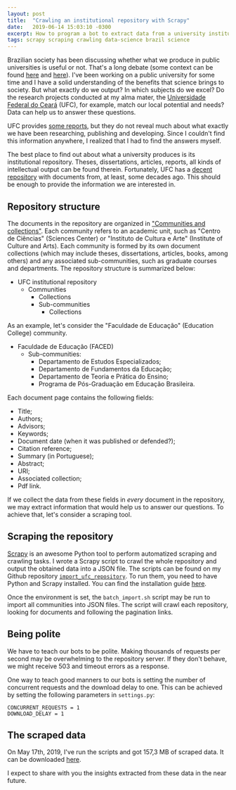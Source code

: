 ```yaml
---
layout: post
title:  "Crawling an institutional repository with Scrapy"
date:   2019-06-14 15:03:10 -0300
excerpt: How to program a bot to extract data from a university institutional repository.
tags: scrapy scraping crawling data-science brazil science
---
```


Brazilian society has been discussing whether what we produce in public universities is useful or not. That's a long debate (some context can be found [here](https://g1.globo.com/educacao/noticia/2019/05/15/entenda-o-corte-de-verba-das-universidades-federais-e-saiba-como-sao-os-orcamentos-das-10-maiores.ghtml) and [here](https://www.brasildefato.com.br/2019/05/14/confusao-em-dados-sobre-corte-nas-universidades-federais-e-proposital-diz-professor/)). I've been working on a public university for some time and I have a solid understanding of the benefits that science brings to society. But what exactly do we output? In which subjects do we excel? Do the research projects conducted at my alma mater, the [Universidade Federal do Ceará](http://www.ufc.br) (UFC), for example, match our local potential and needs? Data can help us to answer these questions.

UFC provides [some reports](http://www.ufc.br/a-universidade/ufc-em-numeros), but they do not reveal much about what exactly we have been researching, publishing and developing. Since I couldn't find this information anywhere, I realized that I had to find the answers myself. 

The best place to find out about what a university produces is its institutional repository. Theses, dissertations, articles, reports, all kinds of intellectual output can be found therein. Fortunately, UFC has a [decent repository](http://www.repositorio.ufc.br/) with documents from, at least, some decades ago. This should be enough to provide the information we are interested in.

## Repository structure

The documents in the repository are organized in ["Communities and collections"](http://www.repositorio.ufc.br/community-list). Each community refers to an academic unit, such as "Centro de Ciências" (Sciences Center) or "Instituto de Cultura e Arte" (Institute of Culture and Arts). Each community is formed by its own document collections (which may include theses, dissertations, articles, books, among others) and any associated sub-communities, such as graduate courses and departments. The repository structure is summarized below:

* UFC institutional repository
	* Communities
		* Collections
		* Sub-communities
			* Collections

As an example, let's consider the "Faculdade de Educação" (Education College) community.

* Faculdade de Educação (FACED) 
	* Sub-communities:
		* Departamento de Estudos Especializados;
		* Departamento de Fundamentos da Educação;
		* Departamento de Teoria e Prática do Ensino;
		* Programa de Pós-Graduação em Educação Brasileira.

Each document page contains the following fields:

* Title;
* Authors;
* Advisors;
* Keywords;
* Document date (when it was published or defended?);
* Citation reference;
* Summary (in Portuguese);
* Abstract;
* URI;
* Associated collection;
* Pdf link.

If we collect the data from these fields in *every* document in the repository, we may extract information that would help us to answer our questions. To achieve that, let's consider a scraping tool.

## Scraping the repository

[Scrapy](https://scrapy.org/) is an awesome Python tool to perform automatized scraping and crawling tasks. I wrote a Scrapy script to crawl the whole repository and output the obtained data into a JSON file. The scripts can be found on my Github repository [``import_ufc_repository``](https://github.com/lnribeiro/import_ufc_repository). To run them, you need to have Python and Scrapy installed. You can find the installation guide [here](https://docs.scrapy.org/en/latest/intro/install.html).

Once the environment is set, the ``batch_import.sh`` script may be run to import all communities into JSON files. The script will crawl each repository, looking for documents and following the pagination links.

## Being polite

We have to teach our bots to be polite. Making thousands of requests per second may be overwhelming to the repository server. If they don't behave, we might receive 503 and timeout errors as a response.

One way to teach good manners to our bots is setting the number of concurrent requests and the download delay to one. This can be achieved by setting the following parameters in ``settings.py``:

```
CONCURRENT_REQUESTS = 1
DOWNLOAD_DELAY = 1
```

## The scraped data

On May 17th, 2019, I've run the scripts and got 157,3 MB of scraped data. It can be downloaded [here](https://www.dropbox.com/s/eqa2xkqg2cizo0m/%5Bfull%5D%20scraped%20ufc%20repo%2017%20may.zip?dl=0).

I expect to share with you the insights extracted from these data in the near future.
